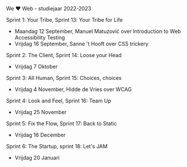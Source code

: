 We ♥ Web - studiejaar 2022-2023

Sprint 1: Your Tribe, Sprint 13: Your Tribe for Life
- Maandag 12 September, Manuel Matuzović over Introduction to Web Accessibility Testing 
- Vrijdag 16 September, Sanne 't Hooft over CSS trickery 

Sprint 2: The Client, Sprint 14: Loose your Head
- Vrijdag 7 Oktober

Sprint 3: All Human, Sprint 15: Choices, choices
- Vrijdag 4 November, Hidde de Vries over WCAG

Sprint 4: Look and Feel, Sprint 16: Team Up
- Vrijdag 25 November 

Sprint 5: Fix the Flow, Sprint 17: Back to Static
- Vrijdag 16 December 

Sprint 6: The Startup, sprint 18: Let's JAM
- Vrijdag 20 Januari 



